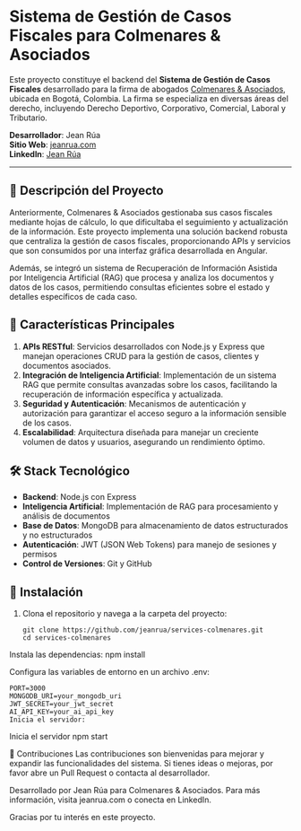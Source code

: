 # Sistema de Gestión de Casos Fiscales para Colmenares & Asociados

Este proyecto constituye el backend del **Sistema de Gestión de Casos Fiscales** desarrollado para la firma de abogados [Colmenares & Asociados](https://www.colmenaresasociados.com/), ubicada en Bogotá, Colombia. La firma se especializa en diversas áreas del derecho, incluyendo Derecho Deportivo, Corporativo, Comercial, Laboral y Tributario.

**Desarrollador**: Jean Rúa  
**Sitio Web**: [jeanrua.com](https://jeanrua.com)  
**LinkedIn**: [Jean Rúa](https://www.linkedin.com/in/jean-rua/)

---

## 📖 Descripción del Proyecto

Anteriormente, Colmenares & Asociados gestionaba sus casos fiscales mediante hojas de cálculo, lo que dificultaba el seguimiento y actualización de la información. Este proyecto implementa una solución backend robusta que centraliza la gestión de casos fiscales, proporcionando APIs y servicios que son consumidos por una interfaz gráfica desarrollada en Angular.

Además, se integró un sistema de Recuperación de Información Asistida por Inteligencia Artificial (RAG) que procesa y analiza los documentos y datos de los casos, permitiendo consultas eficientes sobre el estado y detalles específicos de cada caso.

## 🚀 Características Principales

1. **APIs RESTful**: Servicios desarrollados con Node.js y Express que manejan operaciones CRUD para la gestión de casos, clientes y documentos asociados.
2. **Integración de Inteligencia Artificial**: Implementación de un sistema RAG que permite consultas avanzadas sobre los casos, facilitando la recuperación de información específica y actualizada.
3. **Seguridad y Autenticación**: Mecanismos de autenticación y autorización para garantizar el acceso seguro a la información sensible de los casos.
4. **Escalabilidad**: Arquitectura diseñada para manejar un creciente volumen de datos y usuarios, asegurando un rendimiento óptimo.

## 🛠️ Stack Tecnológico

- **Backend**: Node.js con Express
- **Inteligencia Artificial**: Implementación de RAG para procesamiento y análisis de documentos
- **Base de Datos**: MongoDB para almacenamiento de datos estructurados y no estructurados
- **Autenticación**: JWT (JSON Web Tokens) para manejo de sesiones y permisos
- **Control de Versiones**: Git y GitHub


## 🚀 Instalación

1. Clona el repositorio y navega a la carpeta del proyecto:
   ``` 
   git clone https://github.com/jeanrua/services-colmenares.git
   cd services-colmenares
Instala las dependencias:
    npm install

Configura las variables de entorno en un archivo .env:

    PORT=3000
    MONGODB_URI=your_mongodb_uri
    JWT_SECRET=your_jwt_secret
    AI_API_KEY=your_ai_api_key
    Inicia el servidor:

Inicia el servidor 
    npm start

🤝 Contribuciones
Las contribuciones son bienvenidas para mejorar y expandir las funcionalidades del sistema. Si tienes ideas o mejoras, por favor abre un Pull Request o contacta al desarrollador.

Desarrollado por Jean Rúa para Colmenares & Asociados. Para más información, visita jeanrua.com o conecta en LinkedIn.

Gracias por tu interés en este proyecto.

